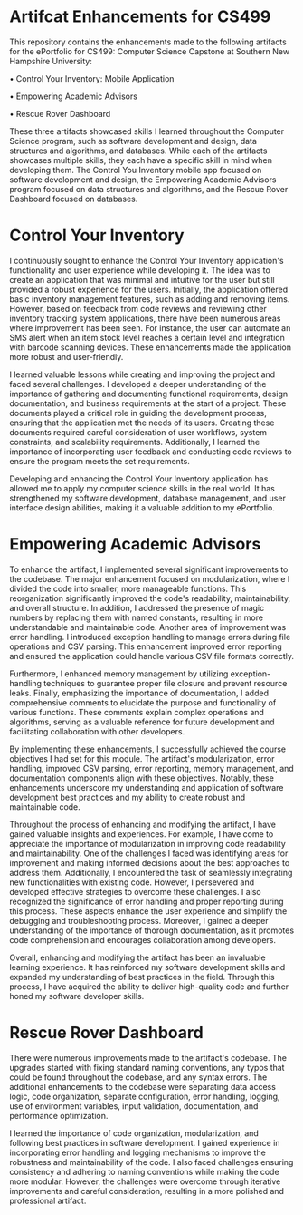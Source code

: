 
# Artifcat Enhancements for CS499

This repository contains the enhancements made to the following artifacts for the ePortfolio for CS499: Computer Science Capstone at Southern New Hampshire University:

•	Control Your Inventory: Mobile Application

•	Empowering Academic Advisors

•	Rescue Rover Dashboard

These three artifacts showcased skills I learned throughout the Computer Science program, such as software development and design, data structures and algorithms, and databases. While each of the artifacts showcases multiple skills, they each have a specific skill in mind when developing them. The Control You Inventory mobile app focused on software development and design, the Empowering Academic Advisors program focused on data structures and algorithms, and the Rescue Rover Dashboard focused on databases.

# Control Your Inventory

I continuously sought to enhance the Control Your Inventory application's functionality and user experience while developing it. The idea was to create an application that was minimal and intuitive for the user but still provided a robust experience for the users. Initially, the application offered basic inventory management features, such as adding and removing items. However, based on feedback from code reviews and reviewing other inventory tracking system applications, there have been numerous areas where improvement has been seen. For instance, the user can automate an SMS alert when an item stock level reaches a certain level and integration with barcode scanning devices. These enhancements made the application more robust and user-friendly.

I learned valuable lessons while creating and improving the project and faced several challenges. I developed a deeper understanding of the importance of gathering and documenting functional requirements, design documentation, and business requirements at the start of a project. These documents played a critical role in guiding the development process, ensuring that the application met the needs of its users. Creating these documents required careful consideration of user workflows, system constraints, and scalability requirements. Additionally, I learned the importance of incorporating user feedback and conducting code reviews to ensure the program meets the set requirements.

Developing and enhancing the Control Your Inventory application has allowed me to apply my computer science skills in the real world. It has strengthened my software development, database management, and user interface design abilities, making it a valuable addition to my ePortfolio.

# Empowering Academic Advisors

To enhance the artifact, I implemented several significant improvements to the codebase. The major enhancement focused on modularization, where I divided the code into smaller, more manageable functions. This reorganization significantly improved the code's readability, maintainability, and overall structure. In addition, I addressed the presence of magic numbers by replacing them with named constants, resulting in more understandable and maintainable code. Another area of improvement was error handling. I introduced exception handling to manage errors during file operations and CSV parsing. This enhancement improved error reporting and ensured the application could handle various CSV file formats correctly.

Furthermore, I enhanced memory management by utilizing exception-handling techniques to guarantee proper file closure and prevent resource leaks. Finally, emphasizing the importance of documentation, I added comprehensive comments to elucidate the purpose and functionality of various functions. These comments explain complex operations and algorithms, serving as a valuable reference for future development and facilitating collaboration with other developers.

By implementing these enhancements, I successfully achieved the course objectives I had set for this module. The artifact's modularization, error handling, improved CSV parsing, error reporting, memory management, and documentation components align with these objectives. Notably, these enhancements underscore my understanding and application of software development best practices and my ability to create robust and maintainable code.

Throughout the process of enhancing and modifying the artifact, I have gained valuable insights and experiences. For example, I have come to appreciate the importance of modularization in improving code readability and maintainability. One of the challenges I faced was identifying areas for improvement and making informed decisions about the best approaches to address them. Additionally, I encountered the task of seamlessly integrating new functionalities with existing code. However, I persevered and developed effective strategies to overcome these challenges. I also recognized the significance of error handling and proper reporting during this process. These aspects enhance the user experience and simplify the debugging and troubleshooting process. Moreover, I gained a deeper understanding of the importance of thorough documentation, as it promotes code comprehension and encourages collaboration among developers.

Overall, enhancing and modifying the artifact has been an invaluable learning experience. It has reinforced my software development skills and expanded my understanding of best practices in the field. Through this process, I have acquired the ability to deliver high-quality code and further honed my software developer skills.



# Rescue Rover Dashboard

There were numerous improvements made to the artifact's codebase. The upgrades started with fixing standard naming conventions, any typos that could be found throughout the codebase, and any syntax errors. The additional enhancements to the codebase were separating data access logic, code organization, separate configuration, error handling, logging, use of environment variables, input validation, documentation, and performance optimization.

I learned the importance of code organization, modularization, and following best practices in software development. I gained experience in incorporating error handling and logging mechanisms to improve the robustness and maintainability of the code. I also faced challenges ensuring consistency and adhering to naming conventions while making the code more modular. However, the challenges were overcome through iterative improvements and careful consideration, resulting in a more polished and professional artifact.





